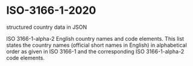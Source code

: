 # ISO-3166-1-2020
structured country data in JSON

ISO 3166-1-alpha-2 English country names and code elements. This list states the country names (official short names in English) in alphabetical order as given in ISO 3166-1 and the corresponding ISO 3166-1-alpha-2 code elements.
